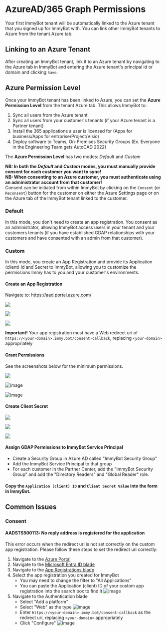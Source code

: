 # AzureAD/365 Graph Permissions

Your first ImmyBot tenant will be automatically linked to the Azure tenant that you signed up for ImmyBot with. You can link other ImmyBot tenants to Azure from the tenant Azure tab.

## Linking to an Azure Tenant

After creating an ImmyBot tenant, link it to an Azure tenant by navigating to the Azure tab in ImmyBot and entering the Azure tenant's principal id or domain and clicking `Save`.

## Azure Permission Level

Once your ImmyBot tenant has been linked to Azure, you can set the **Azure Permission Level** from the tenant Azure tab. This allows ImmyBot to:

1. Sync all users from the Azure tenant
2. Sync all users from your customer's tenants (if your Azure tenant is a Partner tenant)
3. Install the 365 applications a user is licensed for (Apps for business/Apps for entrprise/Project/Visio)
4. Deploy software to Teams, On-Premises Security Groups (Ex. Everyone in the Engineering Team gets AutoCAD 2022)

The **Azure Permission Level** has two modes: _Default_ and _Custom_

**NB: In both the _Default_ and _Custom_ modes, you must manually provide consent for each customer you want to sync!**<br />
**NB: When consenting to an Azure customer, you must authenticate using an administrator account from that customer!**<br />
Consent can be initiated from within ImmyBot by clicking on the `Consent` (or `Reconsent`) button for the customer on either the Azure Settings page or on the Azure tab of the ImmyBot tenant linked to the customer.

### Default

In this mode, you don't need to create an app registration. You consent as an administrator, allowing ImmyBot access users in your tenant and your customers tenants (if you have established GDAP relationships with your customers and have consented with an admin from that customer).

### Custom

In this mode, you create an App Registration and provide its Application (client) Id and Secret to ImmyBot, allowing you to customize the permissions Immy has to you and your customer's environments.

#### Create an App Registration

Navigate to: <https://aad.portal.azure.com/>

![](./.vitepress/images/2020-12-07-15-46-18.png)

![](./.vitepress/images/2020-12-07-15-47-07.png)

![](./.vitepress/images/2022-12-12_10-42-55.png)

**Important!** Your app registration must have a Web redirect uri of `https://<your-domain>.immy.bot/consent-callback`, replacing `<your-domain>` appropriately

#### Grant Permissions

See the screenshots below for the minimum permissions.

![](./.vitepress/images/2020-12-07-15-47-33.png)

![image](https://github.com/immense/immybot-documentation/assets/1424395/24640a0d-b078-4575-8125-e035788f06e8)

![image](https://github.com/immense/immybot-documentation/assets/1424395/f5c4ec0f-35f2-49ad-a690-7e940c187d0a)

#### Create Client Secret

![](./.vitepress/images/2021-08-16-13-19-15.png)

![](./.vitepress/images/2021-08-16-13-20-45.png)

![](./.vitepress/images/2021-08-16-13-23-26.png)

#### Assign GDAP Permissions to ImmyBot Service Principal

- Create a Security Group in Azure AD called "ImmyBot Security Group"
- Add the ImmyBot Service Principal to that group
- For each customer in the Partner Center, add the "ImmyBot Security Group" and add the "Directory Readers" and "Global Reader" role.

#### Copy the `Application (client) ID` and `Client Secret Value` into the form in ImmyBot.

## Common Issues

### Consent

#### AADSTS500113: No reply address is registered for the application

This error occurs when the redirect uri is not set correctly on the custom app registration.
Please follow these steps to set the redirect uri correctly:

1. Navigate to the [Azure Portal](https://portal.azure.com)
1. Navigate to the [Microsoft Entra ID blade](https://portal.azure.com/#view/Microsoft_AAD_IAM/ActiveDirectoryMenuBlade/~/Overview)
1. Navigate to the [App Registrations blade](https://portal.azure.com/#view/Microsoft_AAD_RegisteredApps/ApplicationsListBlade)
1. Select the app registration you created for ImmyBot
   - You may need to change the filter to "All Applications"
   - You can paste the Application (client) ID of your custom app registration into the search box to find it
![image](https://github.com/immense/immybot-documentation/assets/95599350/ae22d9b4-6ce4-4c34-b3ea-cc4005d5b5c0)
1. Navigate to the Authentication blade
   - Select "Add a platform"
   - Select "Web" as the type
   ![image](https://github.com/immense/immybot-documentation/assets/95599350/3df15893-7ea1-4a3f-9025-7852dce08627)
   - Enter `https://<your-domain>.immy.bot/consent-callback` as the redirect uri, replacing `<your-domain>` appropriately
   - Click "Configure"
   ![image](https://github.com/immense/immybot-documentation/assets/95599350/3a1e678e-223d-4a05-a7d1-71d68750fbdc)
